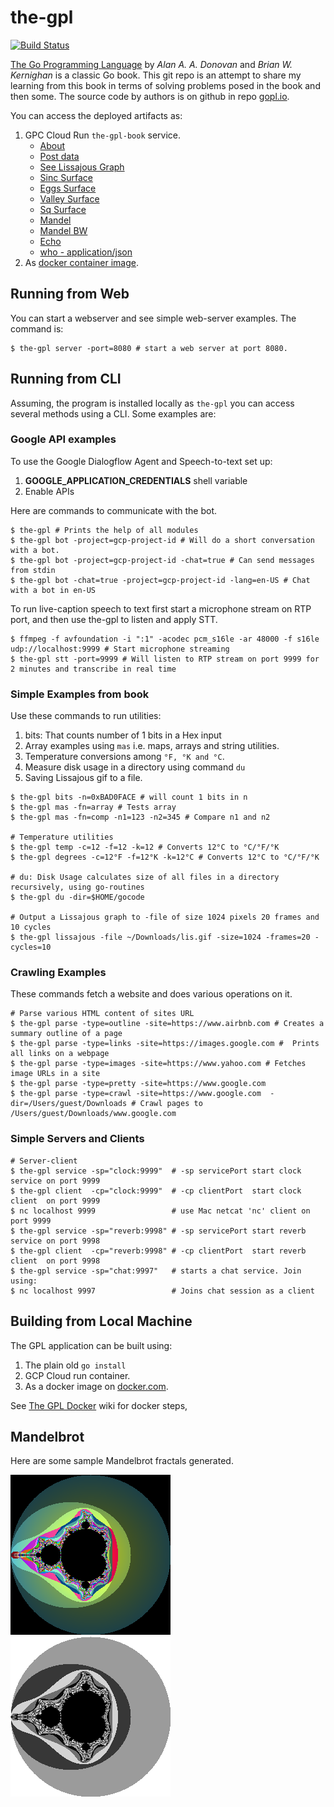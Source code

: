 # the-gpl
[![Build Status](https://travis-ci.org/opendroid/the-gpl.svg?branch=master)](https://travis-ci.org/opendroid/the-gpl)

[The Go Programming 
Language](https://www.amazon.com/Programming-Language-Addison-Wesley-Professional-Computing/dp/0134190440) 
by _Alan A. A. Donovan_ and _Brian W. Kernighan_ is a classic Go book. This git repo is an attempt to share my learning from 
this book in terms of solving problems posed in the book and then some. The source code by authors is on github 
in repo [gopl.io](https://github.com/adonovan/gopl.io/).

You can access the deployed artifacts as:
1. GPC Cloud Run `the-gpl-book` service.
   - [About](https://the-gpl-book-vs6xxfdoxa-uc.a.run.app/about) 
   - [Post data](https://the-gpl-book-vs6xxfdoxa-uc.a.run.app/index?q="hello"&l="TheGOGPL"&a="Pike+Donovan")
   - [See Lissajous Graph](https://the-gpl-book-vs6xxfdoxa-uc.a.run.app/lis)
   - [Sinc Surface](https://the-gpl-book-vs6xxfdoxa-uc.a.run.app/sinc)
   - [Eggs Surface](https://the-gpl-book-vs6xxfdoxa-uc.a.run.app/egg)
   - [Valley Surface](https://the-gpl-book-vs6xxfdoxa-uc.a.run.app/valley)
   - [Sq Surface](https://the-gpl-book-vs6xxfdoxa-uc.a.run.app/sq)
   - [Mandel](https://the-gpl-book-vs6xxfdoxa-uc.a.run.app/mandel)
   - [Mandel BW](https://the-gpl-book-vs6xxfdoxa-uc.a.run.app/mandelbw) 
   - [Echo](https://the-gpl-book-vs6xxfdoxa-uc.a.run.app/echo?q=Hello%20%F0%9F%8C%8E%F0%9F%8C%8E%F0%9F%8C%8E)
   - [who - application/json](https://the-gpl-book-vs6xxfdoxa-uc.a.run.app/who) 
2. As [docker container image](https://hub.docker.com/repository/docker/uopendocker/the-gpl).

## Running from Web
You can start a webserver and see simple web-server examples. The command is:
```shell script
$ the-gpl server -port=8080 # start a web server at port 8080.
```

## Running from CLI
Assuming, the program is installed locally as `the-gpl` you can access several methods using a CLI. Some examples are:

### Google API examples
To use the Google  Dialogflow Agent and Speech-to-text set up:
1. **GOOGLE_APPLICATION_CREDENTIALS** shell variable
2. Enable APIs
 
Here are commands to communicate with the bot.
```shell script
$ the-gpl # Prints the help of all modules
$ the-gpl bot -project=gcp-project-id # Will do a short conversation with a bot. 
$ the-gpl bot -project=gcp-project-id -chat=true # Can send messages from stdin
$ the-gpl bot -chat=true -project=gcp-project-id -lang=en-US # Chat with a bot in en-US
```

To run live-caption speech to text first start a microphone stream on RTP port, and then use the-gpl to listen and apply STT.
```shell script
$ ffmpeg -f avfoundation -i ":1" -acodec pcm_s16le -ar 48000 -f s16le udp://localhost:9999 # Start microphone streaming
$ the-gpl stt -port=9999 # Will listen to RTP stream on port 9999 for 2 minutes and transcribe in real time
```

### Simple Examples from book
Use these commands to run utilities:
1. bits: That counts number of 1 bits in a Hex input 
2. Array examples using `mas` i.e. maps, arrays and string utilities.
3. Temperature conversions among `°F, °K and °C`.
4. Measure disk usage in a directory using command `du`
5. Saving Lissajous gif to a file.

```shell script
$ the-gpl bits -n=0xBAD0FACE # will count 1 bits in n
$ the-gpl mas -fn=array # Tests array
$ the-gpl mas -fn=comp -n1=123 -n2=345 # Compare n1 and n2

# Temperature utilities
$ the-gpl temp -c=12 -f=12 -k=12 # Converts 12°C to °C/°F/°K
$ the-gpl degrees -c=12°F -f=12°K -k=12°C # Converts 12°C to °C/°F/°K

# du: Disk Usage calculates size of all files in a directory recursively, using go-routines
$ the-gpl du -dir=$HOME/gocode

# Output a Lissajous graph to -file of size 1024 pixels 20 frames and 10 cycles
$ the-gpl lissajous -file ~/Downloads/lis.gif -size=1024 -frames=20 -cycles=10
```

### Crawling Examples
These commands fetch a website and does various operations on it.
```shell script
# Parse various HTML content of sites URL
$ the-gpl parse -type=outline -site=https://www.airbnb.com # Creates a summary outline of a page
$ the-gpl parse -type=links -site=https://images.google.com #  Prints all links on a webpage
$ the-gpl parse -type=images -site=https://www.yahoo.com # Fetches image URLs in a site
$ the-gpl parse -type=pretty -site=https://www.google.com
$ the-gpl parse -type=crawl -site=https://www.google.com  -dir=/Users/guest/Downloads # Crawl pages to /Users/guest/Downloads/www.google.com 
```

### Simple Servers and Clients

```shell script
# Server-client 
$ the-gpl service -sp="clock:9999"  # -sp servicePort start clock  service on port 9999
$ the-gpl client  -cp="clock:9999"  # -cp clientPort  start clock  client  on port 9999
$ nc localhost 9999                 # use Mac netcat 'nc' client on port 9999
$ the-gpl service -sp="reverb:9998" # -sp servicePort start reverb service on port 9998
$ the-gpl client  -cp="reverb:9998" # -cp clientPort  start reverb client  on port 9998
$ the-gpl service -sp="chat:9997"   # starts a chat service. Join using:
$ nc localhost 9997                 # Joins chat session as a client
```

## Building from Local Machine

The GPL application can be built using:
1. The plain old `go install`
2. GCP Cloud run container.
3. As a docker image on [docker.com](https://hub.docker.com/r/uopendocker/the-gpl).

See [The GPL Docker](https://github.com/opendroid/the-gpl/wiki/The-GPL-Docker) wiki for docker steps,
 
 ## Mandelbrot
Here are some sample Mandelbrot fractals generated.

![Color](public/images/media/mandel-color-256.png?raw=true "Color Mandelbrot Graph")
![B&W](public/images/media/mandel-bw-256.png?raw=true "Color Mandelbrot Graph")
